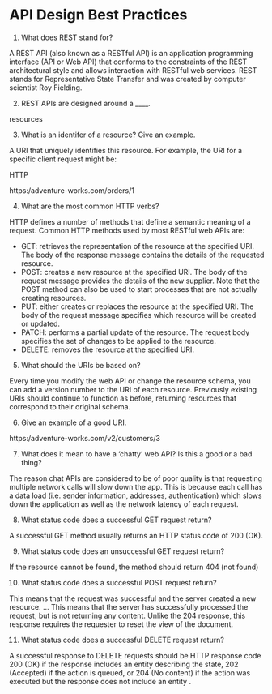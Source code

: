 # API Design Best Practices

1. What does REST stand for?

A REST API (also known as a RESTful API) is an application programming interface (API or Web API) that conforms to the constraints of the REST architectural style and allows interaction with RESTful web services. REST stands for Representative State Transfer and was created by computer scientist Roy Fielding.

2. REST APIs are designed around a ____.

resources

3. What is an identifer of a resource? Give an example.

A URI that uniquely identifies this resource. For example, the URI for a specific client request might be:

HTTP

https:/adventure-works.com/orders/1

4. What are the most common HTTP verbs?

HTTP defines a number of methods that define a semantic meaning of a request. Common HTTP methods used by most RESTful web APIs are:

* GET: retrieves the representation of the resource at the specified URI. The body of the response message contains the details of the requested resource.
* POST: creates a new resource at the specified URI. The body of the request message provides the details of the new supplier. Note that the POST method can also be used to start processes that are not actually creating resources.
* PUT: either creates or replaces the resource at the specified URI. The body of the request message specifies which resource will be created or updated.
* PATCH: performs a partial update of the resource. The request body specifies the set of changes to be applied to the resource.
* DELETE: removes the resource at the specified URI.

5. What should the URIs be based on?

Every time you modify the web API or change the resource schema, you can add a version number to the URI of each resource. Previously existing URIs should continue to function as before, returning resources that correspond to their original schema.

6. Give an example of a good URI.

 https:/adventure-works.com/v2/customers/3

7. What does it mean to have a ‘chatty’ web API? Is this a good or a bad thing?

The reason chat APIs are considered to be of poor quality is that requesting multiple network calls will slow down the app. This is because each call has a data load (i.e. sender information, addresses, authentication) which slows down the application as well as the network latency of each request.

8. What status code does a successful GET request return?

A successful GET method usually returns an HTTP status code of 200 (OK).

9. What status code does an unsuccessful GET request return?

If the resource cannot be found, the method should return 404 (not found)

10. What status code does a successful POST request return?

This means that the request was successful and the server created a new resource. ... This means that the server has successfully processed the request, but is not returning any content. Unlike the 204 response, this response requires the requester to reset the view of the document.

11. What status code does a successful DELETE request return?

A successful response to DELETE requests should be HTTP response code 200 (OK) if the response includes an entity describing the state, 202 (Accepted) if the action is queued, or 204 (No content) if the action was executed but the response does not include an entity .
